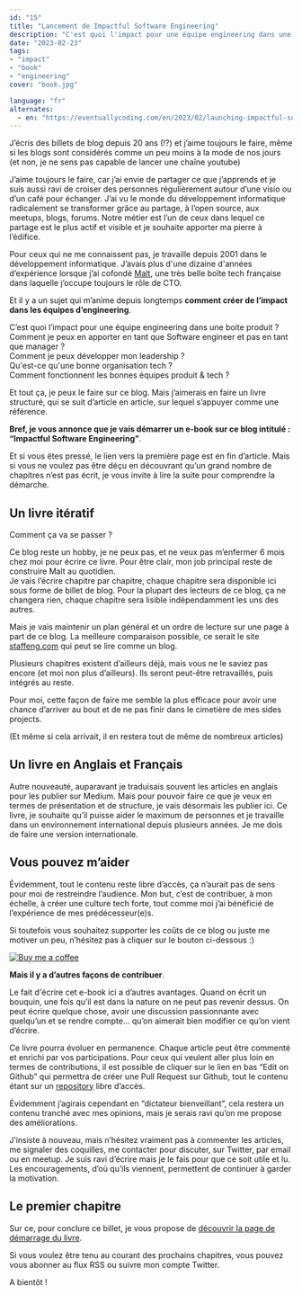 ```yaml
---
id: "15"
title: "Lancement de Impactful Software Engineering"
description: "C'est quoi l'impact pour une équipe engineering dans une boite produit ?"
date: "2023-02-23"
tags:
- "impact"
- "book"
- "engineering"
cover: "book.jpg"

language: "fr"
alternates:
  - en: "https://eventuallycoding.com/en/2023/02/launching-impactful-software-engineering"
---
```



J’écris des billets de blog depuis 20 ans (!?) et j’aime toujours le faire, même si les blogs sont considérés comme un peu moins à la mode de nos jours (et non, je ne sens pas capable de lancer une chaîne youtube)

J’aime toujours le faire, car j’ai envie de partager ce que j’apprends et je suis aussi ravi de croiser des personnes régulièrement autour d’une visio ou d’un café pour échanger. J’ai vu le monde du développement informatique radicalement se transformer grâce au partage, à l’open source, aux meetups, blogs, forums.
Notre métier est l’un de ceux dans lequel ce partage est le plus actif et visible et je souhaite apporter ma pierre à l’édifice.

Pour ceux qui ne me connaissent pas, je travaille depuis 2001 dans le développement informatique. J’avais plus d'une dizaine d'années d’expérience lorsque j’ai cofondé [Malt](www.malt.com), une très belle boîte tech française dans laquelle j’occupe toujours le rôle de CTO.

Et il y a un sujet qui m’anime depuis longtemps **comment créer de l’impact dans les équipes d’engineering**.

C’est quoi l’impact pour une équipe engineering dans une boite produit ?    
Comment je peux en apporter en tant que Software engineer et pas en tant que manager ?  
Comment je peux développer mon leadership ?  
Qu'est-ce qu'une bonne organisation tech ?  
Comment fonctionnent les bonnes équipes produit & tech ?  

Et tout ça, je peux le faire sur ce blog. Mais j’aimerais en faire un livre structuré, qui se suit d’article en article, sur lequel s’appuyer comme une référence.

**Bref, je vous annonce que je vais démarrer un e-book sur ce blog intitulé : “Impactful Software Engineering”**.

Et si vous êtes pressé, le lien vers la première page est en fin d’article. Mais si vous ne voulez pas être déçu en découvrant qu’un grand nombre de chapitres n’est pas écrit, je vous invite à lire la suite pour comprendre la démarche.

## Un livre itératif

Comment ça va se passer ?

Ce blog reste un hobby, je ne peux pas, et ne veux pas m’enfermer 6 mois chez moi pour écrire ce livre. Pour être clair, mon job principal reste de construire Malt au quotidien.  
Je vais l’écrire chapitre par chapitre, chaque chapitre sera disponible ici sous forme de billet de blog.
Pour la plupart des lecteurs de ce blog, ça ne changera rien, chaque chapitre sera lisible indépendamment les uns des autres.

Mais je vais maintenir un plan général et un ordre de lecture sur une page à part de ce blog.
La meilleure comparaison possible, ce serait le site [staffeng.com](https://staffeng.com/) qui peut se lire comme un blog.

Plusieurs chapitres existent d’ailleurs déjà, mais vous ne le saviez pas encore (et moi non plus d’ailleurs). Ils seront peut-être retravaillés, puis intégrés au reste.

Pour moi, cette façon de faire me semble la plus efficace pour avoir une chance d’arriver au bout et de ne pas finir dans le cimetière de mes sides projects.

(Et même si cela arrivait, il en restera tout de même de nombreux articles)

## Un livre en Anglais et Français

Autre nouveauté, auparavant je traduisais souvent les articles en anglais pour les publier sur Medium. Mais pour pouvoir faire ce que je veux en termes de présentation et de structure, je vais désormais les publier ici. Ce livre, je souhaite qu’il puisse aider le maximum de personnes et je travaille dans un environnement international depuis plusieurs années. Je me dois de faire une version internationale.
## Vous pouvez m’aider

Évidemment, tout le contenu reste libre d’accès, ça n’aurait pas de sens pour moi de restreindre l’audience. Mon but, c’est de contribuer, à mon échelle, à créer une culture tech forte, tout comme moi j’ai bénéficié de l’expérience de mes prédécesseur(e)s.

Si toutefois vous souhaitez supporter les coûts de ce blog ou juste me motiver un peu, n’hésitez pas à cliquer sur le bouton ci-dessous :)

[![Buy me a coffee](https://www.buymeacoffee.com/assets/img/custom_images/orange_img.png)](https://www.buymeacoffee.com/hlassiege)


**Mais il y a d’autres façons de contribuer**.

Le fait d'écrire cet e-book ici a d’autres avantages. Quand on écrit un bouquin, une fois qu’il est dans la nature on ne peut pas revenir dessus. On peut écrire quelque chose, avoir une discussion passionnante avec quelqu’un et se rendre compte… qu’on aimerait bien modifier ce qu’on vient d’écrire.

Ce livre pourra évoluer en permanence. Chaque article peut être commenté et enrichi par vos participations.
Pour ceux qui veulent aller plus loin en termes de contributions, il est possible de cliquer sur le lien en bas “Edit on Github” qui permettra de créer une Pull Request sur Github, tout le contenu étant sur un [repository](https://github.com/hlassiege/eventuallycoding) libre d’accès.

Évidemment j’agirais cependant en “dictateur bienveillant”, cela restera un contenu tranché avec mes opinions, mais je serais ravi qu’on me propose des améliorations.

J’insiste à nouveau, mais n’hésitez vraiment pas à commenter les articles, me signaler des coquilles, me contacter pour discuter, sur Twitter, par email ou en meetup. Je suis ravi d’écrire mais je le fais pour que ce soit utile et lu. Les encouragements, d’où qu’ils viennent, permettent de continuer à garder la motivation.
## Le premier chapitre

Sur ce, pour conclure ce billet, je vous propose de [découvrir la page de démarrage du livre](/2023/02/impactful-software-engineering).

Si vous voulez être tenu au courant des prochains chapitres, vous pouvez vous abonner au flux RSS ou suivre mon compte Twitter.

A bientôt !

